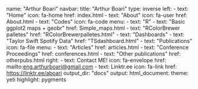 name: "Arthur Boari"
navbar:
  title: "Arthur Boari"
  type: inverse
  left:
    - text: "Home"
      icon: fa-home
      href: index.html
    - text: "About"
      icon: fa-user
      href: About.html
    - text: "Codes"
      icon: fa-code
      menu:
        - text: "R"
        - text: "Basic ggplot2 maps + geobr"
          href: Simple_maps.html
        - text: "RColorBrewer palletes"
          href: "RColorBrewerpalletes.html"
        - text: "Dashboards"
        - text: "Taylor Swift Spotify Data"
          href: "TSdashboard.html"
    - text: "Publications"
      icon: fa-file
      menu:
        - text: "Articles"
          href: articles.html
        - text: "Conference Proceedings"
          href: conferences.html
        - text: "Other publications"
          href: otherpubs.html
  right:
    - text: Contact ME!
      icon: fa-envelope
      href: mailto:eng.arthurboari@gmail.com
    - text: Linktr.ee
      icon: fa-link
      href: https://linktr.ee/aboari
output_dir: "docs"
output:
  html_document:
    theme: yeti
    highlight: pygments
